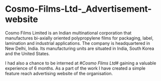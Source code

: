 # Cosmo-Films-Ltd-_Advertisement-website

Cosmo Films Limited is an Indian multinational corporation that manufactures bi-axially oriented polypropylene films for packaging, 
label, lamination and industrial applications. 
The company is headquartered in New Delhi, India. 
Its manufacturing units are situated in India, South Korea and the United States.

I had also a chance to be interned at #*Cosmo Flims Ltd*# gaining a valuable experience of 6 months.
As a part of the work I have created a simple feature reach advertising website of the organisation.
